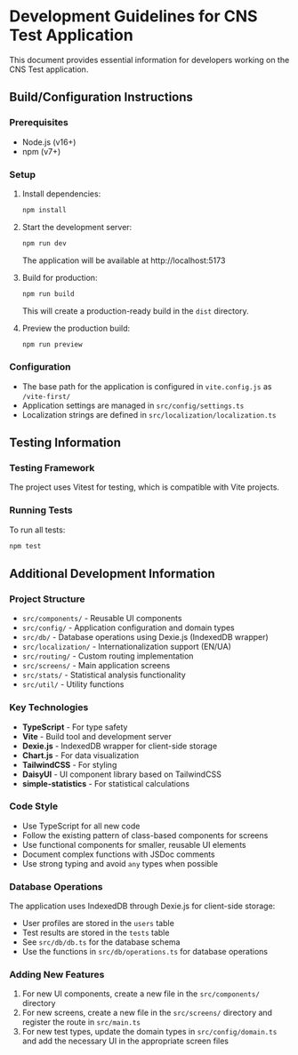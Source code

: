 # Development Guidelines for CNS Test Application

This document provides essential information for developers working on the CNS Test application.

## Build/Configuration Instructions

### Prerequisites
- Node.js (v16+)
- npm (v7+)

### Setup
1. Install dependencies:
   ```bash
   npm install
   ```

2. Start the development server:
   ```bash
   npm run dev
   ```
   The application will be available at http://localhost:5173

3. Build for production:
   ```bash
   npm run build
   ```
   This will create a production-ready build in the `dist` directory.

4. Preview the production build:
   ```bash
   npm run preview
   ```

### Configuration
- The base path for the application is configured in `vite.config.js` as `/vite-first/`
- Application settings are managed in `src/config/settings.ts`
- Localization strings are defined in `src/localization/localization.ts`

## Testing Information

### Testing Framework
The project uses Vitest for testing, which is compatible with Vite projects.

### Running Tests
To run all tests:
```bash
npm test
```


## Additional Development Information

### Project Structure
- `src/components/` - Reusable UI components
- `src/config/` - Application configuration and domain types
- `src/db/` - Database operations using Dexie.js (IndexedDB wrapper)
- `src/localization/` - Internationalization support (EN/UA)
- `src/routing/` - Custom routing implementation
- `src/screens/` - Main application screens
- `src/stats/` - Statistical analysis functionality
- `src/util/` - Utility functions

### Key Technologies
- **TypeScript** - For type safety
- **Vite** - Build tool and development server
- **Dexie.js** - IndexedDB wrapper for client-side storage
- **Chart.js** - For data visualization
- **TailwindCSS** - For styling
- **DaisyUI** - UI component library based on TailwindCSS
- **simple-statistics** - For statistical calculations

### Code Style
- Use TypeScript for all new code
- Follow the existing pattern of class-based components for screens
- Use functional components for smaller, reusable UI elements
- Document complex functions with JSDoc comments
- Use strong typing and avoid `any` types when possible

### Database Operations
The application uses IndexedDB through Dexie.js for client-side storage:
- User profiles are stored in the `users` table
- Test results are stored in the `tests` table
- See `src/db/db.ts` for the database schema
- Use the functions in `src/db/operations.ts` for database operations

### Adding New Features
1. For new UI components, create a new file in the `src/components/` directory
2. For new screens, create a new file in the `src/screens/` directory and register the route in `src/main.ts`
3. For new test types, update the domain types in `src/config/domain.ts` and add the necessary UI in the appropriate screen files
